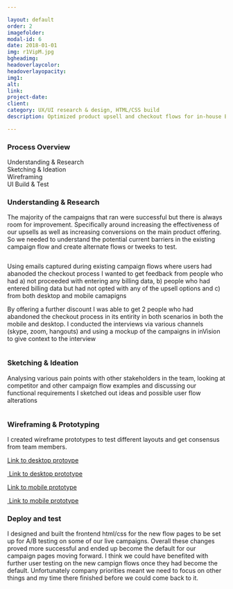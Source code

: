 ```yaml
---

layout: default
order: 2
imagefolder:
modal-id: 6
date: 2018-01-01
img: r1VipM.jpg
bgheadimg: 
headoverlaycolor: 
headoverlayopacity: 
img1:
alt: 
link: 
project-date: 
client: 
category: UX/UI research & design, HTML/CSS build
description: Optimized product upsell and checkout flows for in-house Ecommerce platform (Prime) campaign sites.

---
```


<div class="row  justify-content-center mt-4">
	<div class="col-sm-10 col-lg-8">
        <h3 class="mb-5">Process Overview</h3>
    </div>
    <div class="row justify-content-center mb-5">
        <div class="col-7 col-lg mb-2 m-md-2 p-3 bg-light d-flex justify-content-center align-items-center">
            <div class="text-uppercase font-weight-bold">Understanding & Research</div>
        </div>
        <div class="col-7 col-lg mb-2 m-md-2 p-3 bg-light d-flex justify-content-center align-items-center">
            <div class="text-uppercase font-weight-bold">Sketching & Ideation</div>
        </div>
        <div class="col-7 col-lg mb-2 m-md-2 p-3 bg-light d-flex justify-content-center align-items-center">
            <div class="text-uppercase font-weight-bold">Wireframing</div>
        </div>
        <div class="col-7 col-lg mb-2 m-md-2 p-3 bg-light  d-flex justify-content-center align-items-center">
            <div class="text-uppercase font-weight-bold">UI Build & Test</div>
        </div>
    </div>
	<div class="col-sm-10 col-lg-8">
		<h3 class="my-5">Understanding & Research</h3>
		<p>The majority of the campaigns that ran were successful but there is always room for improvement. Specifically around increasing the effectiveness of our upsells as well as increasing conversions on the main product offering. So we needed to understand the potential current barriers in the existing campaign flow and create alternate flows or tweeks to test.</p>
	</div>
    <div class="col-lg-10 p-4"><img src="assets/img/portfolio/prime-campain-ux-flow.jpg" alt="" class="img-fluid"></div>
    <div class="col-sm-10 col-lg-8">
		<p>Using emails captured during existing campaign flows where users had abanoded the checkout process I wanted to get feedback from people who had  a) not proceeded with entering any billing data, b) people who had entered billing data but had not opted with any of the upsell options and c) from both desktop and mobile camapigns</p>
		<p class="mb-4">By offering a further discount I was able to get 2 people who had abandoned the checkout process in its entirity in both scenarios in both the mobile and desktop. I conducted the interviews via various channels (skype, zoom, hangouts) and using a mockup of the campaigns in inVision to give context to the interview</p>
		</div>
    <div class="row">
        <div class="col-sm-6">
            <img src="assets/img/portfolio/prime-campaign-d-ujourney.jpg" class="img-fluid m-0" alt="">
        </div>
        <div class="col-sm-6">
            <img src="assets/img/portfolio/prime-campaign-m-ujourney.jpg" class="img-fluid m-0" alt="">
        </div>
    </div>
    <div class="col-sm-10 col-lg-8">
		<h3 class="my-5">Sketching & Ideation</h3>
		<p>Analysing various pain points with other stakeholders in the team, looking at competitor and other campaign flow examples and discussing our functional requirements I sketched out ideas and possible user flow alterations</p>
	</div>
	<div class="col-sm-10 col-lg-8">
		<img src="assets/img/portfolio/prime-campaign-sketches1.jpg" class="img-fluid m-0" alt="">
	</div>
	<div class="col-sm-10 col-lg-8">
		<h3 class="my-5">Wireframing & Prototyping</h3>
        <p class="mb-4">I created wireframe prototypes to test different layouts and get consensus from team members. </p>
	</div>
    <div id="portfolio" class="row">
        <div class="portfolio-item col-sm-6">
            <a href="https://www.figma.com/proto/PWhVn2kuGNt6Irp2bXldu0/Prime-campaign-wireframe-desktop?node-id=0%3A7241&scaling=min-zoom" class="portfolio-link mb-3"  target="_blank">
                <div class="caption">
                    <div class="caption-content">
                        <i class="fas fa-search-plus fa-3x"></i>
                        <p>Link to desktop protoype</p>
                    </div>
                </div>
                <img src="assets/img/portfolio/prime-campaignckout-wireProto-dtop.jpg" class="img-fluid m-0" alt="">
            </a>
            <a href="https://www.figma.com/proto/PWhVn2kuGNt6Irp2bXldu0/Prime-campaign-wireframe-desktop?node-id=0%3A7241&scaling=min-zoom" class="text-brand-blue mb-5" target="_blank"><u>Link to desktop prototype</u></a>
        </div>
        <div class="portfolio-item col-sm-6">
            <a href="https://www.figma.com/proto/npl0xwpmRgAZzRW5S2GItw/Prime-campaign-wireframe-mobile?scaling=scale-down&node-id=0%3A7241" class="portfolio-link mb-3" target="_blank">
                <div class="caption">
                    <div class="caption-content">
                        <i class="fas fa-search-plus fa-3x"></i>
                        <p>Link to mobile prototype</p>
                    </div>
                </div>
                <img src="assets/img/portfolio/prime-campaignckout-wireProto-m.jpg" class="img-fluid m-0" alt="">
            </a>
            <a href="https://www.figma.com/proto/npl0xwpmRgAZzRW5S2GItw/Prime-campaign-wireframe-mobile?scaling=scale-down&node-id=0%3A7241" class="text-brand-blue" target="_blank"><u>Link to mobile prototype</u></a>
        </div>
    </div>
	<div class="col-sm-10 col-lg-8">
		<h3 class="my-5">Deploy and test</h3>
		<p>I designed and built the frontend html/css for the new flow pages to be set up for A/B testing on some of our live campaigns. Overall these changes proved more successful and ended up become the default for our campaign pages moving forward. I think we could have benefited with further user testing on the new campign flows once they had become the default. Unfortunately company priorities meant we need to focus on other things and my time there finished before we could come back to it.</p>
	</div>
    <div class="col-lg-6">
        <img src="assets/img/portfolio/r1Vipss1.jpg" alt="" class="img-fluid">
    </div>
    <div class="col-lg-6">
        <img src="assets/img/portfolio/r1Vipss2.jpg" alt="" class="img-fluid">
    </div>
</div>